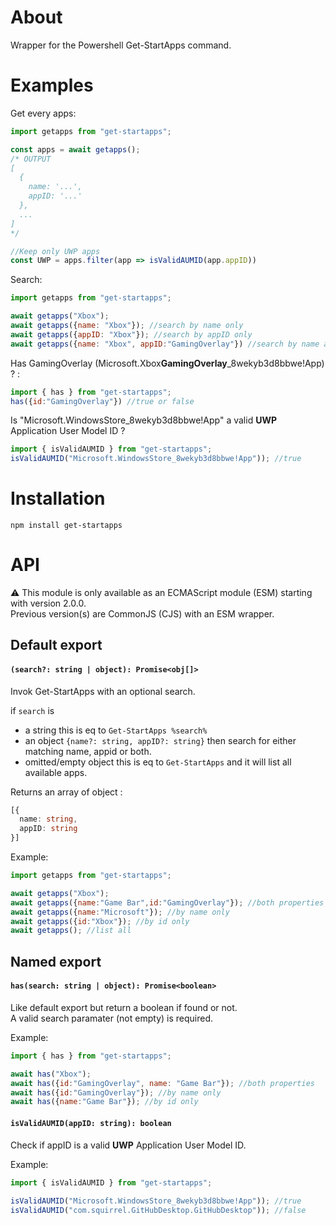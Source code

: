 About
=====

Wrapper for the Powershell Get-StartApps command.

Examples
========

Get every apps:

```js
import getapps from "get-startapps";

const apps = await getapps();
/* OUTPUT
[ 
  { 
    name: '...',
    appID: '...' 
  },
  ... 
] 
*/

//Keep only UWP apps
const UWP = apps.filter(app => isValidAUMID(app.appID))
```

Search:

```js
import getapps from "get-startapps";

await getapps("Xbox");
await getapps({name: "Xbox"}); //search by name only
await getapps({appID: "Xbox"}); //search by appID only
await getapps({name: "Xbox", appID:"GamingOverlay"}) //search by name and appID
```

Has GamingOverlay (Microsoft.Xbox**GamingOverlay**_8wekyb3d8bbwe!App) ? :

```js
import { has } from "get-startapps";
has({id:"GamingOverlay"}) //true or false
```

Is "Microsoft.WindowsStore_8wekyb3d8bbwe!App" a valid **UWP** Application User Model ID ?

```js
import { isValidAUMID } from "get-startapps";
isValidAUMID("Microsoft.WindowsStore_8wekyb3d8bbwe!App")); //true 
```

Installation
============

```
npm install get-startapps
```

API
===

⚠️ This module is only available as an ECMAScript module (ESM) starting with version 2.0.0.<br />
Previous version(s) are CommonJS (CJS) with an ESM wrapper.

## Default export

#### `(search?: string | object): Promise<obj[]>`

Invok Get-StartApps with an optional search.

if `search` is 
- a string this is eq to `Get-StartApps %search%`
- an object `{name?: string, appID?: string}` then search for either matching name, appid or both.
- omitted/empty object this is eq to `Get-StartApps` and it will list all available apps.

Returns an array of object :

```ts
[{ 
  name: string,
  appID: string 
}]
```

Example:

```js
import getapps from "get-startapps";

await getapps("Xbox");
await getapps({name:"Game Bar",id:"GamingOverlay"}); //both properties
await getapps({name:"Microsoft"}); //by name only
await getapps({id:"Xbox"}); //by id only
await getapps(); //list all
```

## Named export

#### `has(search: string | object): Promise<boolean>`

Like default export but return a boolean if found or not.<br/>
A valid search paramater (not empty) is required.

Example:

```js
import { has } from "get-startapps";

await has("Xbox");
await has({id:"GamingOverlay", name: "Game Bar"}); //both properties
await has({id:"GamingOverlay"}); //by name only
await has({name:"Game Bar"}); //by id only
```

#### `isValidAUMID(appID: string): boolean`
  
Check if appID is a valid **UWP** Application User Model ID.
   
Example:

```js
import { isValidAUMID } from "get-startapps";
  
isValidAUMID("Microsoft.WindowsStore_8wekyb3d8bbwe!App")); //true
isValidAUMID("com.squirrel.GitHubDesktop.GitHubDesktop")); //false
```